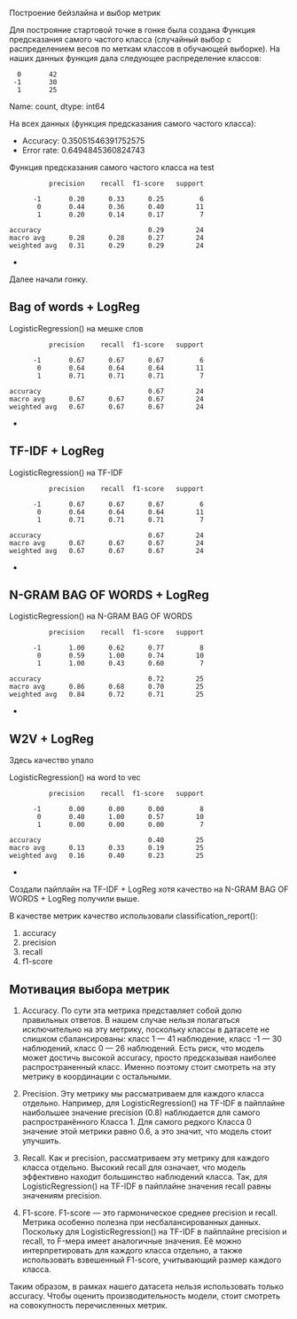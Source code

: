 Построение бейзлайна и выбор метрик

Для построяние стартовой точке в гонке была создана Функция предсказания самого частого класса (случайный выбор с распределением весов по меткам классов в  обучающей выборке).
На наших данных функция дала следующее распределение классов:

      0       42 
     -1       30
      1       25
 
Name: count, dtype: int64
 
На всех данных (функция предсказания самого частого класса):
- Accuracy: 0.35051546391752575
- Error rate: 0.6494845360824743


Функция предсказания самого частого класса на test

              precision    recall  f1-score   support

          -1       0.20      0.33      0.25         6
           0       0.44      0.36      0.40        11
           1       0.20      0.14      0.17         7

    accuracy                           0.29        24
    macro avg      0.28      0.28      0.27        24
    weighted avg   0.31      0.29      0.29        24


+
Далее начали гонку.
## Bag of words + LogReg

LogisticRegression() на мешке слов

              precision    recall  f1-score   support

          -1       0.67      0.67      0.67         6
           0       0.64      0.64      0.64        11
           1       0.71      0.71      0.71         7

    accuracy                           0.67        24
    macro avg      0.67      0.67      0.67        24
    weighted avg   0.67      0.67      0.67        24



+

## TF-IDF + LogReg
LogisticRegression() на TF-IDF

              precision    recall  f1-score   support

          -1       0.67      0.67      0.67         6
           0       0.64      0.64      0.64        11
           1       0.71      0.71      0.71         7

    accuracy                           0.67        24
    macro avg      0.67      0.67      0.67        24
    weighted avg   0.67      0.67      0.67        24

+

## N-GRAM BAG OF WORDS + LogReg

LogisticRegression() на N-GRAM BAG OF WORDS

              precision    recall  f1-score   support

          -1       1.00      0.62      0.77         8
           0       0.59      1.00      0.74        10
           1       1.00      0.43      0.60         7

    accuracy                           0.72        25
    macro avg      0.86      0.68      0.70        25
    weighted avg   0.84      0.72      0.71        25

+
## W2V + LogReg

Здесь качество упало

LogisticRegression() на word to vec

              precision    recall  f1-score   support

          -1       0.00      0.00      0.00         8
           0       0.40      1.00      0.57        10
           1       0.00      0.00      0.00         7

    accuracy                           0.40        25
    macro avg      0.13      0.33      0.19        25
    weighted avg   0.16      0.40      0.23        25

+
Создали пайплайн на TF-IDF + LogReg хотя качество на N-GRAM BAG OF WORDS + LogReg получили выше.

В качестве метрик качество использовали classification_report():
1) accuracy 
2) precision 
3) recall
4) f1-score


## Мотивация выбора метрик

1. Accuracy. По сути эта метрика представляет собой долю правильных ответов. В нашем случае нельзя полагаться исключительно на эту метрику, поскольку классы в датасете не слишком сбалансированы: класс 1 — 41 наблюдение, класс -1 — 30 наблюдений, класс 0 — 26 наблюдений. Есть риск, что модель может достичь высокой accuracy, просто предсказывая наиболее распространенный класс. Именно поэтому стоит смотреть на эту метрику в координации с остальными.

2. Precision. Эту метрику мы рассматриваем для каждого класса отдельно. Например, для LogisticRegression() на TF-IDF в пайплайне наибольшее значение precision (0.8) наблюдается для самого распространённого Класса 1. Для самого редкого Класса 0 значение этой метрики равно 0.6, а это значит, что модель стоит улучшить. 

3. Recall. Как и precision, рассматриваем эту метрику для каждого класса отдельно. Высокий recall для означает, что модель эффективно находит большинство наблюдений класса. Так, для LogisticRegression() на TF-IDF в пайплайне значения recall равны значениям precision.

4. F1-score. F1-score — это гармоническое среднее precision и recall. Метрика особенно полезна при несбалансированных данных. Поскольку для LogisticRegression() на TF-IDF в пайплайне precision и recall, то F-мера имеет аналогичные значения. Её можно интерпретировать для каждого класса отдельно, а также использовать взвешенный F1-score, учитывающий размер каждого класса.

Таким образом, в рамках нашего датасета нельзя использовать только accuracy. Чтобы оценить производительность модели, стоит смотреть на совокупность перечисленных метрик.
